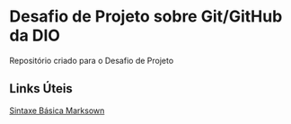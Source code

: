 # Desafio de Projeto sobre Git/GitHub da DIO
Repositório criado para o Desafio de Projeto

## Links Úteis
[Sintaxe Básica Marksown](https://www.markdownguide.org/basic-syntax/)
